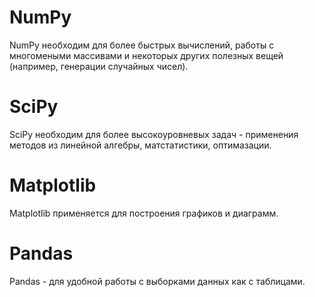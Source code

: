 # NumPy
NumPy необходим для более быстрых вычислений, работы с многомеными массивами и некоторых других полезных вещей (например, генерации случайных чисел).

# SciPy
SciPy необходим для более высокоуровневых задач - применения методов из линейной алгебры, матстатистики, оптимазации.

# Matplotlib
Matplotlib применяется для построения графиков и диаграмм.

# Pandas
Pandas - для удобной работы с выборками данных как с таблицами.
